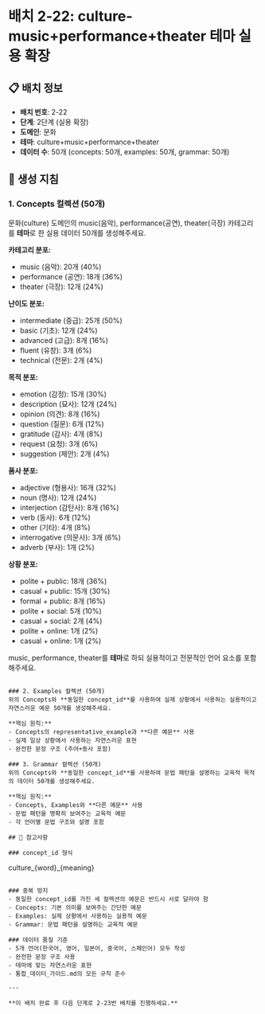 # 배치 2-22: culture-music+performance+theater 테마 실용 확장

## 📋 배치 정보
- **배치 번호**: 2-22
- **단계**: 2단계 (실용 확장)
- **도메인**: 문화
- **테마**: culture+music+performance+theater
- **데이터 수**: 50개 (concepts: 50개, examples: 50개, grammar: 50개)

## 🎯 생성 지침

### 1. Concepts 컬렉션 (50개)
문화(culture) 도메인의 music(음악), performance(공연), theater(극장) 카테고리를 **테마**로 한 실용 데이터 50개를 생성해주세요.

**카테고리 분포:**
- music (음악): 20개 (40%)
- performance (공연): 18개 (36%)
- theater (극장): 12개 (24%)

**난이도 분포:**
- intermediate (중급): 25개 (50%)
- basic (기초): 12개 (24%)
- advanced (고급): 8개 (16%)
- fluent (유창): 3개 (6%)
- technical (전문): 2개 (4%)

**목적 분포:**
- emotion (감정): 15개 (30%)
- description (묘사): 12개 (24%)
- opinion (의견): 8개 (16%)
- question (질문): 6개 (12%)
- gratitude (감사): 4개 (8%)
- request (요청): 3개 (6%)
- suggestion (제안): 2개 (4%)

**품사 분포:**
- adjective (형용사): 16개 (32%)
- noun (명사): 12개 (24%)
- interjection (감탄사): 8개 (16%)
- verb (동사): 6개 (12%)
- other (기타): 4개 (8%)
- interrogative (의문사): 3개 (6%)
- adverb (부사): 1개 (2%)

**상황 분포:**
- polite + public: 18개 (36%)
- casual + public: 15개 (30%)
- formal + public: 8개 (16%)
- polite + social: 5개 (10%)
- casual + social: 2개 (4%)
- polite + online: 1개 (2%)
- casual + online: 1개 (2%)

music, performance, theater를 **테마**로 하되 실용적이고 전문적인 언어 요소를 포함해주세요.

```

### 2. Examples 컬렉션 (50개)
위의 Concepts와 **동일한 concept_id**를 사용하여 실제 상황에서 사용하는 실용적이고 자연스러운 예문 50개를 생성해주세요.

**핵심 원칙:**
- Concepts의 representative_example과 **다른 예문** 사용
- 실제 일상 상황에서 사용하는 자연스러운 표현
- 완전한 문장 구조 (주어+동사 포함)

### 3. Grammar 컬렉션 (50개)
위의 Concepts와 **동일한 concept_id**를 사용하여 문법 패턴을 설명하는 교육적 목적의 데이터 50개를 생성해주세요.

**핵심 원칙:**
- Concepts, Examples와 **다른 예문** 사용
- 문법 패턴을 명확히 보여주는 교육적 예문
- 각 언어별 문법 구조와 설명 포함

## 📝 참고사항

### concept_id 형식
```
culture_{word}_{meaning}
```

### 중복 방지
- 동일한 concept_id를 가진 세 컬렉션의 예문은 반드시 서로 달라야 함
- Concepts: 기본 의미를 보여주는 간단한 예문
- Examples: 실제 상황에서 사용하는 실용적 예문  
- Grammar: 문법 패턴을 설명하는 교육적 예문

### 데이터 품질 기준
- 5개 언어(한국어, 영어, 일본어, 중국어, 스페인어) 모두 작성
- 완전한 문장 구조 사용
- 테마에 맞는 자연스러운 표현
- 통합_데이터_가이드.md의 모든 규칙 준수

---

**이 배치 완료 후 다음 단계로 2-23번 배치를 진행하세요.**
